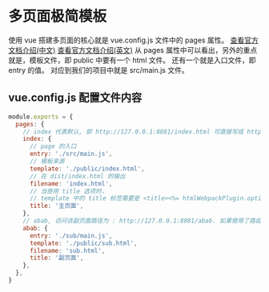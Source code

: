 # 多页面极简模板

使用 vue 搭建多页面的核心就是 vue.config.js 文件中的 pages 属性。
[查看官方文档介绍(中文)](https://cli.vuejs.org/zh/config/#pages)
[查看官方文档介绍(英文)](https://cli.vuejs.org/config/#pages)
从 pages 属性中可以看出，另外的重点就是，模板文件，即 public 中要有一个 html 文件。
还有一个就是入口文件，即 entry 的值。
对应到我们的项目中就是 src/main.js 文件。

## vue.config.js 配置文件内容

```js
module.exports = {
  pages: {
    // index 代表默认, 即 http://127.0.0.1:8081/index.html 可直接写成 http://127.0.0.1:8081
    index: {
      // page 的入口
      entry: './src/main.js',
      // 模板来源
      template: './public/index.html',
      // 在 dist/index.html 的输出
      filename: 'index.html',
      // 当使用 title 选项时，
      // template 中的 title 标签需要是 <title><%= htmlWebpackPlugin.options.title %></title>
      title: '主页面',
    },
    // abab, 访问该副页面路径为 : http://127.0.0.1:8081/abab. 如果使用了路由 hasHistory, 则路径为 http://127.0.0.1:8081/abab#/about
    abab: {
      entry: './sub/main.js',
      template: './public/sub.html',
      filename: 'sub.html',
      title: '副页面',
    },
  },
}

```


